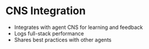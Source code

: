 # CNS Integration

- Integrates with agent CNS for learning and feedback
- Logs full-stack performance
- Shares best practices with other agents
